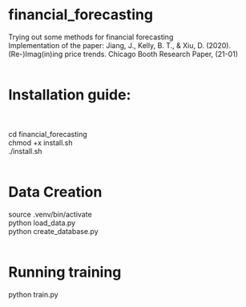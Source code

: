 # financial_forecasting
Trying out some methods for financial forecasting <br> 
Implementation of the paper: Jiang, J., Kelly, B. T., & Xiu, D. (2020). (Re-)Imag(in)ing price trends. Chicago Booth Research Paper, (21-01) <br> <br>

# Installation guide: <br> <br> 

cd financial_forecasting <br>
chmod +x install.sh <br>
./install.sh <br> <br>

# Data Creation <br>

source .venv/bin/activate <br>
python load_data.py <br>
python create_database.py <br> <br>

# Running training <br>

python train.py


